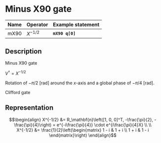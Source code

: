 # Minus X90 gate

| Name | Operator   | Example statement |
|------|------------|-------------------|
| mX90 | $X^{-1/2}$ | **`mX90 q[0]`**   |

## Description

Minus X90 gate

$V^\dagger = X^{-1/2}$

Rotation of $-\pi/2$ [rad] around the _x_-axis and a global phase of $-\pi/4$ [rad].

Clifford gate

## Representation

$$\begin{align}
X^{-1/2} &= R_\mathbf{n}\left([1, 0, 0]^T, -\frac{\pi}{2}, -\frac{\pi}{4}\right) = e^{-i\frac{\pi}{4}} \cdot e^{i\frac{\pi}{4}X} \\
\\
X^{-1/2} &= \frac{1}{2}\left(\begin{matrix}
1 - i & 1 + i \\
1 + i & 1 - i 
\end{matrix}\right)
\end{align}$$
